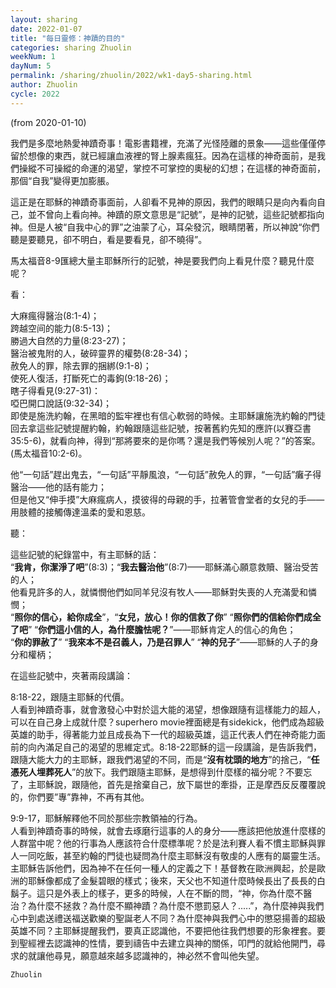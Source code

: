 ```yaml
---
layout: sharing
date: 2022-01-07
title: "每日靈修：神蹟的目的"
categories: sharing Zhuolin
weekNum: 1
dayNum: 5
permalink: /sharing/zhuolin/2022/wk1-day5-sharing.html
author: Zhuolin
cycle: 2022
---
```

(from 2020-01-10)

我們是多麼地熱愛神蹟奇事！電影書籍裡，充滿了光怪陸離的景象——這些僅僅停留於想像的東西，就已經讓血液裡的腎上腺素瘋狂。因為在這樣的神奇面前，是我們操縱不可操縱的命運的渴望，掌控不可掌控的奧秘的幻想；在這樣的神奇面前，那個“自我”變得更加膨脹。  

這正是在耶穌的神蹟奇事面前，人卻看不見神的原因，我們的眼睛只是向內看向自己，並不曾向上看向神。神蹟的原文意思是“記號”，是神的記號，這些記號都指向神。但是人被“自我中心的罪”之油蒙了心，耳朵發沉，眼睛閉著，所以神說“你們聽是要聽見，卻不明白，看是要看見，卻不曉得”。  

馬太福音8-9匯總大量主耶穌所行的記號，神是要我們向上看見什麼？聽見什麼呢？  

看：  

大麻瘋得醫治(8:1-4)；  
跨越空间的能力(8:5-13)；  
勝過大自然的力量(8:23-27)；  
醫治被鬼附的人，破碎靈界的權勢(8:28-34)；  
赦免人的罪，除去罪的捆綁(9:1-8)；  
使死人復活，打斷死亡的毒鉤(9:18-26)；  
瞎子得看見(9:27-31)：  
啞巴開口說話(9:32-34)；  
即使是施洗約翰，在黑暗的監牢裡也有信心軟弱的時候。主耶穌讓施洗約翰的門徒回去拿這些記號提醒約翰，約翰跟隨這些記號，按著舊約先知的應許(以賽亞書35:5-6)，就看向神，得到“那將要來的是你嗎？還是我們等候別人呢？”的答案。(馬太福音10:2-6)。  

他“一句話”趕出鬼去，“一句話”平靜風浪，“一句話”赦免人的罪，“一句話”癱子得醫治——他的話有能力；  
但是他又“伸手摸”大麻瘋病人，摸彼得的母親的手，拉著管會堂者的女兒的手——用肢體的接觸傳達溫柔的愛和恩慈。  

聽：  

這些記號的紀錄當中，有主耶穌的話：  
“**我肯，你潔淨了吧**”(8:3)；“**我去醫治他**”(8:7)——耶穌滿心願意救贖、醫治受苦的人；  
他看見許多的人，就憐憫他們如同羊兒沒有牧人——耶穌對失喪的人充滿愛和憐憫；  
“**照你的信心，給你成全**”，“**女兒，放心！你的信救了你**” “**照你們的信給你們成全了吧**” “**你們這小信的人，為什麼膽怯呢？**”——耶穌肯定人的信心的角色；  
“**你的罪赦了**” “**我來本不是召義人，乃是召罪人**” “**神的兒子**”——耶穌的人子的身分和權柄；  

在這些記號中，夾著兩段講論：  

8:18-22，跟隨主耶穌的代價。  
人看到神蹟奇事，就會激發心中對於這大能的渴望，想像跟隨有這樣能力的超人，可以在自己身上成就什麼？superhero movie裡面總是有sidekick，他們成為超級英雄的助手，得著能力並且成長為下一代的超級英雄，這正代表人們在神奇能力面前的向內滿足自己的渴望的思維定式。8:18-22耶穌的這一段講論，是告訴我們，跟隨大能大力的主耶穌，跟我們渴望的不同，而是“**沒有枕頭的地方**”的捨己，“**任憑死人埋葬死人**”的放下。我們跟隨主耶穌，是想得到什麼樣的福分呢？不要忘了，主耶穌說，跟隨他，首先是捨棄自己，放下屬世的牽掛，正是摩西反反覆覆說的，你們要”專”靠神，不再有其他。  

9:9-17，耶穌解釋他不同於那些宗教領袖的行為。  
人看到神蹟奇事的時候，就會去琢磨行這事的人的身分——應該把他放進什麼樣的人群當中呢？他的行事為人應該符合什麼標準呢？於是法利賽人看不慣主耶穌與罪人一同吃飯，甚至約翰的門徒也疑問為什麼主耶穌沒有敬虔的人應有的屬靈生活。主耶穌告訴他們，因為神不在任何一種人的定義之下！基督教在歐洲興起，於是歐洲的耶穌像都成了金髮碧眼的樣式；後來，天父也不知道什麼時候長出了長長的白鬍子。這只是外表上的樣子，更多的時候，人在不斷的問，“神，你為什麼不醫治？為什麼不拯救？為什麼不顯神蹟？為什麼不懲罰惡人？.....”，為什麼神與我們心中到處送禮送福送歡樂的聖誕老人不同？為什麼神與我們心中的懲惡揚善的超級英雄不同？主耶穌提醒我們，要真正認識他，不要把他往我們想要的形象裡套。要到聖經裡去認識神的性情，要到禱告中去建立與神的關係，叩門的就給他開門，尋求的就讓他尋見，願意越來越多認識神的，神必然不會叫他失望。  

`Zhuolin`  

